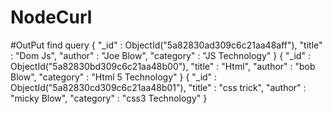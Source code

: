 # NodeCurl
#OutPut find query
{
	"_id" : ObjectId("5a82830ad309c6c21aa48aff"),
	"title" : "Dom Js",
	"author" : "Joe Blow",
	"category" : "JS Technology"
}
{
	"_id" : ObjectId("5a82830bd309c6c21aa48b00"),
	"title" : "Html",
	"author" : "bob Blow",
	"category" : "Html 5 Technology"
}
{
	"_id" : ObjectId("5a82830cd309c6c21aa48b01"),
	"title" : "css trick",
	"author" : "micky Blow",
	"category" : "css3 Technology"
}

